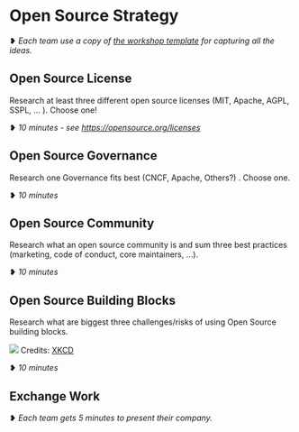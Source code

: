 # Open Source Strategy

❥ _Each team use a copy of [the workshop template](../training_output/company/template.html) for capturing all the ideas._

## Open Source License

Research at least three different open source licenses (MIT, Apache, AGPL, SSPL, ... ). Choose one! 

❥ _10 minutes - see https://opensource.org/licenses_ 

## Open Source Governance
Research one Governance fits best (CNCF, Apache, Others?) . Choose one.

❥ _10 minutes_

## Open Source Community

Research what an open source community is and sum three best practices (marketing, code of conduct, core maintainers, …).

❥ _10 minutes_ 

## Open Source Building Blocks

Research what are biggest three challenges/risks of using Open Source building blocks. 

![](https://imgs.xkcd.com/comics/dependency.png)
Credits: [XKCD](https://xkcd.com/2347/)

❥ _10 minutes_ 

## Exchange Work

❥ _Each team gets 5 minutes to present their company._

